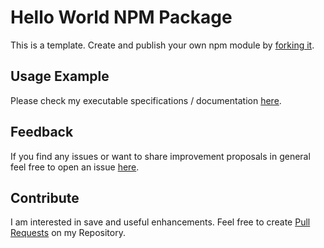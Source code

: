 # Hello World NPM Package
This is a template. Create and publish your own npm module by [forking it](https://github.com/michael-spengler/hello-world-npm-package/fork).


## Usage Example
Please check my executable specifications / documentation [here](https://github.com/michael-spengler/hello-world-npm-package/blob/master/src/hello-world-provider.spec.ts).



## Feedback
If you find any issues or want to share improvement proposals in general feel free to open an issue [here](https://github.com/michael-spengler/hello-world-npm-package/issues).


## Contribute
I am interested in save and useful enhancements. Feel free to create [Pull Requests](https://github.com/michael-spengler/hello-world-npm-package/pulls) on my Repository.